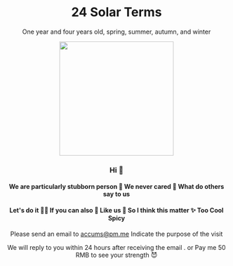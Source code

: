 
<h1 align="center"> 24 Solar Terms </h1>

<div align="center">

One year and four years old, spring, summer, autumn, and winter
  
<p align="center">
    <img width="260" height="260"  src="http://oss.js-suxin.com/40e5dbc8682eee4a27c89f4e7d395007c76f9719.png">
</p>

### Hi  👋


#### We are particularly stubborn person 🙋 We never cared 🌈 What do others say to us
#### Let's do it 👩‍💻 If you can also 🍿 Like us 🧙 So I think this matter ✨ Too Cool Spicy

Please send an email to accums@pm.me Indicate the purpose of the visit 

We will reply to you within 24 hours after receiving the email . or Pay me 50 RMB to see your strength 😈


</div>
